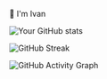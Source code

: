 👋 I'm Ivan

![Your GitHub stats](https://github-readme-stats.vercel.app/api?username=BujiRensO&show_icons=true&theme=radical)

![GitHub Streak](https://streak-stats.demolab.com?user=BujiRensO&theme=radical&hide_border=true)

![GitHub Activity Graph](https://github-readme-activity-graph.vercel.app/graph?username=BujiRensO&theme=react-dark)

